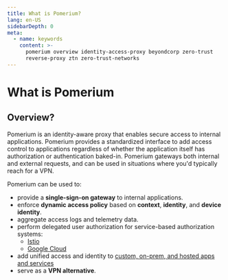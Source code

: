 ```yaml
---
title: What is Pomerium?
lang: en-US
sidebarDepth: 0
meta:
  - name: keywords
    content: >-
      pomerium overview identity-access-proxy beyondcorp zero-trust
      reverse-proxy ztn zero-trust-networks
---
```


# What is Pomerium

## Overview?

Pomerium is an identity-aware proxy that enables secure access to internal applications. Pomerium provides a standardized interface to add access control to applications regardless of whether the application itself has authorization or authentication baked-in. Pomerium gateways both internal and external requests, and can be used in situations where you'd typically reach for a VPN.

Pomerium can be used to:

- provide a **single-sign-on gateway** to internal applications.
- enforce **dynamic access policy** based on **context**, **identity**, and **device identity**.
- aggregate access logs and telemetry data.
- perform delegated user authorization for service-based authorization systems:
  - [Istio](/guides/istio.md)
  - [Google Cloud](/guides/cloud-run.md)
- add unified access and identity to [custom, on-prem, and hosted apps and services](https://www.pomerium.com/integrations/)
- serve as a **VPN alternative**.

